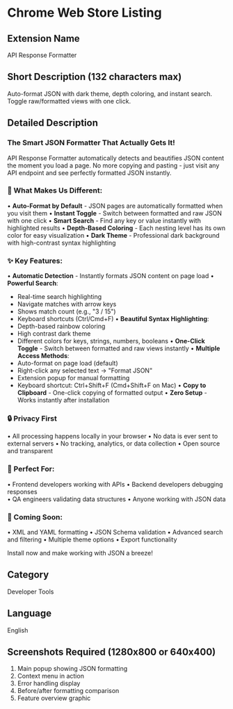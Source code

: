 # Chrome Web Store Listing

## Extension Name
API Response Formatter

## Short Description (132 characters max)
Auto-format JSON with dark theme, depth coloring, and instant search. Toggle raw/formatted views with one click.

## Detailed Description

### The Smart JSON Formatter That Actually Gets It! 

API Response Formatter automatically detects and beautifies JSON content the moment you load a page. No more copying and pasting - just visit any API endpoint and see perfectly formatted JSON instantly.

### 🚀 What Makes Us Different:
• **Auto-Format by Default** - JSON pages are automatically formatted when you visit them
• **Instant Toggle** - Switch between formatted and raw JSON with one click
• **Smart Search** - Find any key or value instantly with highlighted results
• **Depth-Based Coloring** - Each nesting level has its own color for easy visualization
• **Dark Theme** - Professional dark background with high-contrast syntax highlighting

### ✨ Key Features:
• **Automatic Detection** - Instantly formats JSON content on page load
• **Powerful Search**:
  - Real-time search highlighting
  - Navigate matches with arrow keys
  - Shows match count (e.g., "3 / 15")
  - Keyboard shortcuts (Ctrl/Cmd+F)
• **Beautiful Syntax Highlighting**:
  - Depth-based rainbow coloring
  - High contrast dark theme
  - Different colors for keys, strings, numbers, booleans
• **One-Click Toggle** - Switch between formatted and raw views instantly
• **Multiple Access Methods**:
  - Auto-format on page load (default)
  - Right-click any selected text → "Format JSON"
  - Extension popup for manual formatting
  - Keyboard shortcut: Ctrl+Shift+F (Cmd+Shift+F on Mac)
• **Copy to Clipboard** - One-click copying of formatted output
• **Zero Setup** - Works instantly after installation

### 🔒 Privacy First
• All processing happens locally in your browser
• No data is ever sent to external servers
• No tracking, analytics, or data collection
• Open source and transparent

### 🚀 Perfect For:
• Frontend developers working with APIs
• Backend developers debugging responses  
• QA engineers validating data structures
• Anyone working with JSON data

### 📱 Coming Soon:
• XML and YAML formatting
• JSON Schema validation
• Advanced search and filtering
• Multiple theme options
• Export functionality

Install now and make working with JSON a breeze!

## Category
Developer Tools

## Language
English

## Screenshots Required (1280x800 or 640x400)
1. Main popup showing JSON formatting
2. Context menu in action
3. Error handling display
4. Before/after formatting comparison
5. Feature overview graphic